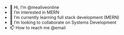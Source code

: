 - 👋 Hi, I’m @mealiveonline
- 👀 I’m interested in MERN
- 🌱 I’m currently learning full stack development (MERN)
- 💞️ I’m looking to collaborate on Systems Development
- 📫 How to reach me @email

<!---
mealiveonline/mealiveonline is a ✨ special ✨ repository because its `README.md` (this file) appears on your GitHub profile.
You can click the Preview link to take a look at your changes.
--->
